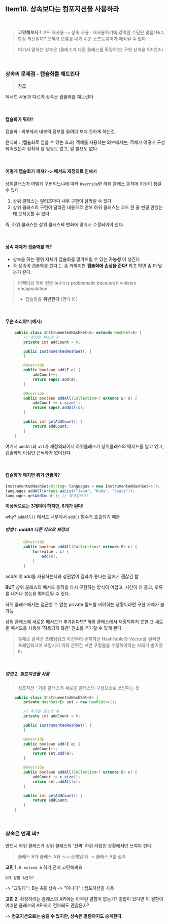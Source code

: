 ## Item18. 상속보다는 컴포지션을 사용하라

<br>

> **고민해보자 !**
> 코드 재사용 -> 상속 사용 :  재사용하기에 강력한 수단은 맞음!
> But. 항상 최선일까?
> 오히려 오류를 내기 쉬운 소프트웨어가 제작될 수 있다


> 여기서 말하는 상속은 (클래스가 다른 클래스를 확장하는) 구현 상속을 의미한다

<br>

### 상속의 문제점 - 캡슐화를 깨트린다

> [참조](https://unluckyjung.github.io/oop/2021/03/17/Inheritance-and-Encapsulation/)

메서드 사용과 다르게 상속은 캡슐화를 깨트린다

<br>

#### 캡슐화가 뭐야?

캡슐화 : 외부에서 내부의 정보를 들여다 보지 못하게 하는것.

은닉화 : (캡슐화로 얻을 수 있는 효과) 
객체를 사용하는 외부에서는, 객체가 어떻게 구성되어있는지 정확히 알 필요도 없고, 알 필요도 없다.

<br>

#### 어떻게 캡슐화가 깨져? -> 메서드 재정의로 인해서

상위클래스가 어떻게 구현되느냐에 따라 `Override`한 하위 클래스 동작에 이상이 생길 수 있다

1. 상위 클래스는 릴리즈마다 내부 구현이 달라질 수 있다
2. 상위 클래스의 구현이 달라진 내용으로 인해 하위 클래스는 코드 한 줄 변경 안했는데 오작동할 수 있다

즉, 하위 클래스는 상위 클래스의 변화에 맞춰서 수정되어야 한다.

<br>

#### 상속 자체가 캡슐화를 깨? 

- 상속을 하는 행위 자체가 캡슐화를 망가뜨릴 수 있는 **가능성** 이 생긴다
- 즉 상속이 캡슐화를 깬다 는 좀 과하지만 **캡슐화에 손상을 준다!** 라고 하면 좀 더 맞는거 같다.

> 이펙티브 자바 원문
> but it is problematic because it violates encapsulation.
> - 캡슐화를 **위반한다** (깬다 X )

<br>

#### 무슨 소리야? (예시)

```java
    public class InstrumentedHashSet<E> extends HashSet<E> {
        // 추가된 원소의 수
        private int addCount = 0;

        public InstrumentedHashSet() {
        }

        @Override
        public boolean add(E e) {
            addCount++;
            return super.add(e);
        }

        @Override
        public boolean addAll(Collection<? extends E> c) {
            addCount += c.size();
            return super.addAll(c);
        }

        public int getAddCount() {
            return addCount;
        }
    }
```


여기서 `addAll`과 `all`가 재정의되어서 하위클래스가 상위클래스의 메서드를 알고 있고, 캡슐화의 이점인 은닉화가 없어진다.

<br>

#### 캡슐화가 깨지면 뭐가 안좋아?


```java
InstrumentedHashSet<String> languages = new InstrumentedHashSet<>();
languages.addAll(Arrays.asList("Java", "Ruby", "Scala"));
languages.getAddCount(); // 몇개일까요?
```

**이상적으로는 3개여야 하지만, 6개가 된다!**

why? `addAll()` 메서드 내부에서 `add()` 함수가 호출되기 때문

##### 방법 1. addAll 다른 식으로 재정의
```java
        @Override
        public boolean addAll(Collection<? extends E> c) {
            for(value : c) {
	            add(c);
            }
        }
```

addAll이 add를 사용하는지와 상관없이 결과가 좋다는 점에서 괜찮긴 함

**BUT** 
상위 클래스의 메서드 동작을 다시 구현하는 방식이 어렵고, 시간이 더 들고, 오류를 내거나 성능을 떨어트릴 수 있다.

하위 클래스에서는 접근할 수 없는 private 필드를 써야하는 상황이라면 구현 자체가 불가능

상위 클래스에 새로운 메서드가 추가된다면? 
하위 클래스에서 재정의하지 못한 그 새로운 메서드를 사용해 '허용되지 않은' 원소를 추가할 수 있게 된다.

> 실제로 컬렉션 프레임워크 이전부터 존재하던 HashTable과 Vector를 컬렉션 프레임워크에 포함시키 이와 관련한 보안 구멍들을 수정해야하는 사태가 벌어졌다.

<br>

##### 방법 2. 컴포지션을 사용

> 컴포지션 : 기존 클래스가 새로운 클래스의 구성요소로 쓰인다는 뜻


```java
    public class InstrumentedHashSet<E> {
	    private HashSet<E> set = new HashSet<>();

        // 추가된 원소의 수
        private int addCount = 0;

        public InstrumentedHashSet() {
        }

        @Override
        public boolean add(E e) {
            addCount++;
            return set.add(e);
        }

        @Override
        public boolean addAll(Collection<? extends E> c) {
            addCount += c.size();
            return set.addAll(c);
        }

        public int getAddCount() {
            return addCount;
        }
    }
```

<br>

### 상속은 언제 써?

반드시 하위 클래스가 상위 클래스의 '진짜' 하위 타입인 상황에서만 쓰여야 한다.

> 클래스 B가 클래스 A와 is-a 관계일 때 -> 클래스 A를 상속


**고민 1.** `B extend A` 하기 전에 고민해봐요

`B가 정말 A인가?` 

-> "그렇다" : B는 A를 상속
-> "아니다" : 컴포지션을 사용


**고민 2.** 확장하려는 클래스의 API에는 아무런 결함이 없는가?
결합이 있다면 이 결함이 여러분 클래스의 API까지 전파돼도 괜찮은가? 

-> **컴포지션으로는 숨길 수 있지만, 상속은 결함까지도 승계한다.**

